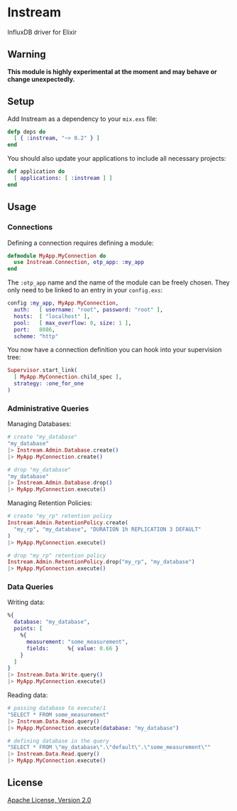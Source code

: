 # Instream

InfluxDB driver for Elixir


## Warning

__This module is highly experimental at the moment and may behave or change unexpectedly.__


## Setup

Add Instream as a dependency to your `mix.exs` file:

```elixir
defp deps do
  [ { :instream, "~> 0.2" } ]
end
```

You should also update your applications to include all necessary projects:

```elixir
def application do
  [ applications: [ :instream ] ]
end
```


## Usage

### Connections

Defining a connection requires defining a module:

```elixir
defmodule MyApp.MyConnection do
  use Instream.Connection, otp_app: :my_app
end
```

The `:otp_app` name and the name of the module can be freely chosen.
They only need to be linked to an entry in your `config.exs`:

```elixir
config :my_app, MyApp.MyConnection,
  auth:   [ username: "root", password: "root" ],
  hosts:  [ "localhost" ],
  pool:   [ max_overflow: 0, size: 1 ],
  port:   8086,
  scheme: "http"
```

You now have a connection definition you can hook into your supervision tree:

```elixir
Supervisor.start_link(
  [ MyApp.MyConnection.child_spec ],
  strategy: :one_for_one
)
```

### Administrative Queries

Managing Databases:

```elixir
# create "my_database"
"my_database"
|> Instream.Admin.Database.create()
|> MyApp.MyConnection.create()

# drop "my_database"
"my_database"
|> Instream.Admin.Database.drop()
|> MyApp.MyConnection.execute()
```

Managing Retention Policies:

```elixir
# create "my_rp" retention policy
Instream.Admin.RetentionPolicy.create(
  "my_rp", "my_database", "DURATION 1h REPLICATION 3 DEFAULT"
)
|> MyApp.MyConnection.execute()

# drop "my_rp" retention policy
Instream.Admin.RetentionPolicy.drop("my_rp", "my_database")
|> MyApp.MyConnection.execute()
```

### Data Queries

Writing data:

```elixir
%{
  database: "my_database",
  points: [
    %{
      measurement: "some_measurement",
      fields:      %{ value: 0.66 }
    }
  ]
}
|> Instream.Data.Write.query()
|> MyApp.MyConnection.execute()
```

Reading data:

```elixir
# passing database to execute/1
"SELECT * FROM some_measurement"
|> Instream.Data.Read.query()
|> MyApp.MyConnection.execute(database: "my_database")

# defining database in the query
"SELECT * FROM \"my_database\".\"default\".\"some_measurement\""
|> Instream.Data.Read.query()
|> MyApp.MyConnection.execute()
```


## License

[Apache License, Version 2.0](http://www.apache.org/licenses/LICENSE-2.0)
